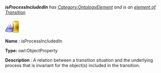 ___isProcessIncludedIn__ 
 has
 [Category:OntologyElement](../../Category/OntologyElement "Category:OntologyElement") 
 and is an
 [element of](../../Property/ElementOf "Property:ElementOf") 
[Transition](../../Submissions/Transition "Submissions:Transition")_




  





[![ObjectProperty](../images/thumb/c/c3/ObjectProperty.gif/45px-ObjectProperty.gif)](../../Image/ObjectProperty.gif "ObjectProperty")


__Name__ 
 : isProcessIncludedIn
 



__Type:__ 
 owl:ObjectProperty
 



__Description__ 
 : A relation between a transition situation and the underlying process that is invariant for the object(s) included in the transition.